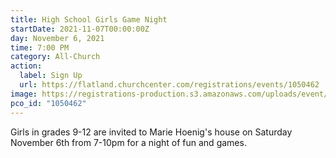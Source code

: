 ```yaml
---
title: High School Girls Game Night
startDate: 2021-11-07T00:00:00Z
day: November 6, 2021
time: 7:00 PM
category: All-Church
action:
  label: Sign Up
  url: https://flatland.churchcenter.com/registrations/events/1050462
image: https://registrations-production.s3.amazonaws.com/uploads/event/logo/1050462/medium_image-1634740073639.png
pco_id: "1050462"
---
```


Girls in grades 9-12 are invited to Marie Hoenig's house on Saturday November 6th from 7-10pm for a night of fun and games. 

